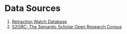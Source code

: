 # Data Sources

1. [Retraction Watch Database](https://gitlab.com/crossref/retraction-watch-data)
2. [S2ORC: The Semantic Scholar Open Research Corpus](https://github.com/allenai/s2orc)